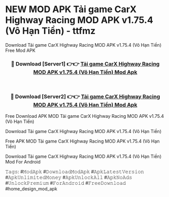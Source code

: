 # NEW MOD APK Tải game CarX Highway Racing MOD APK v1.75.4 (Vô Hạn Tiền) - ttfmz
Download Tải game CarX Highway Racing MOD APK v1.75.4 (Vô Hạn Tiền) Free Mod APK

<div align="center">
<h3>🔴 Download [Server1] 👉👉 <a href="https://apk-comot.site?title=Tải_game_CarX_Highway_Racing_MOD_APK_v1.75.4_(Vô_Hạn_Tiền)">Tải game CarX Highway Racing MOD APK v1.75.4 (Vô Hạn Tiền) Mod Apk</a></h3><br>

<h3>🔴 Download [Server2] 👉👉 <a href="https://apk-comot.site?title=Tải_game_CarX_Highway_Racing_MOD_APK_v1.75.4_(Vô_Hạn_Tiền)">Tải game CarX Highway Racing MOD APK v1.75.4 (Vô Hạn Tiền) Mod Apk</a></h3>
</div>


Free Download APK MOD Tải game CarX Highway Racing MOD APK v1.75.4 (Vô Hạn Tiền)

Download Tải game CarX Highway Racing MOD APK v1.75.4 (Vô Hạn Tiền) 

Free APK MOD Tải game CarX Highway Racing MOD APK v1.75.4 (Vô Hạn Tiền) 

Download Tải game CarX Highway Racing MOD APK v1.75.4 (Vô Hạn Tiền) Mod For Android

𝚃𝚊𝚐𝚜: #𝙼𝚘𝚍𝙰𝚙𝚔 #𝙳𝚘𝚠𝚗𝚕𝚘𝚊𝚍𝙼𝚘𝚍𝙰𝚙𝚔 #𝙰𝚙𝚔𝙻𝚊𝚝𝚎𝚜𝚝𝚅𝚎𝚛𝚜𝚒𝚘𝚗 #𝙰𝚙𝚔𝚄𝚗𝚕𝚒𝚖𝚒𝚝𝚎𝚍𝙼𝚘𝚗𝚎𝚢 #𝙰𝚙𝚔𝚄𝚗𝚕𝚘𝚌𝚔𝙰𝚕𝚕 #𝙰𝚙𝚔𝙽𝚘𝙰𝚍𝚜 #𝚄𝚗𝚕𝚘𝚌𝚔𝙿𝚛𝚎𝚖𝚒𝚞𝚖 #𝙵𝚘𝚛𝙰𝚗𝚍𝚛𝚘𝚒𝚍 #𝙵𝚛𝚎𝚎𝙳𝚘𝚠𝚗𝚕𝚘𝚊𝚍 #home_design_mod_apk